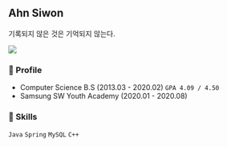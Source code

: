 ## Ahn Siwon  

기록되지 않은 것은 기억되지 않는다.


![](https://github-readme-stats.vercel.app/api?username=ssibongee&show_icons=true)

### 🎈 Profile 

* Computer Science B.S (2013.03 - 2020.02) `GPA 4.09 / 4.50`
* Samsung SW Youth Academy (2020.01 - 2020.08)

### 🧩 Skills 

`Java` `Spring` `MySQL` `C++`




<!--
### 🌱 I'm currently learning 

* Java 
* Spring Framework
* JPA
* JWT 
* React

### 📌 Project 
-->


<!--
**doiiollo/doiiollo** is a ✨ _special_ ✨ repository because its `README.md` (this file) appears on your GitHub profile.

Here are some ideas to get you started:

- 🔭 I’m currently working on ...
- 🌱 I’m currently learning ...
- 👯 I’m looking to collaborate on ...
- 🤔 I’m looking for help with ...
- 💬 Ask me about ...
- 📫 How to reach me: ...
- 😄 Pronouns: ...
- ⚡ Fun fact: ...
-->
